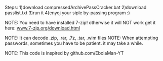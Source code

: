 Steps:
1)download compressedArchivePassCracker.bat
2)download passlist.txt
3)run it
4)enyoj your siple by-passing program :)



NOTE: You need to have installed 7-zip! otherwise it will NOT work
get it here: www.7-zip.org/download.html

NOTE: It can decode .zip, .rar, .7z, .tar, .wim files
NOTE: When attempting passwords, sometimes you have to be patient. it may take a while.

NOTE: This code is inspired by github.com/EbolaMan-YT
